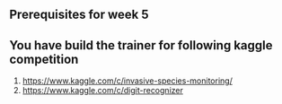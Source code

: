 ## Prerequisites for week 5

## You have build the trainer for following kaggle competition
1. https://www.kaggle.com/c/invasive-species-monitoring/
2. https://www.kaggle.com/c/digit-recognizer